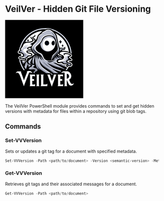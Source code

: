 # VeilVer - Hidden Git File Versioning

<img src="./images/veilver.png" width="256">

The VeilVer PowerShell module provides commands to set and get hidden versions with metadata for files within a repository using git blob tags.

## Commands

### Set-VVVersion

Sets or updates a git tag for a document with specified metadata.

```powershell
Set-VVVersion -Path <path/to/document> -Version <semantic-version> -Metadata <metadata-hashtable>
```

### Get-VVVersion

Retrieves git tags and their associated messages for a document.

```powershell
Get-VVVersion -Path <path/to/document>
```

